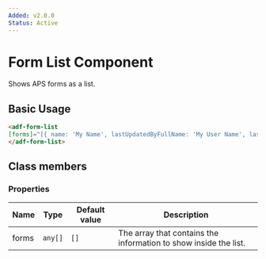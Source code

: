 ```yaml
---
Added: v2.0.0
Status: Active
---
```

# Form List Component

Shows APS forms as a list.

## Basic Usage

```html
<adf-form-list
[forms]="[{ name: 'My Name', lastUpdatedByFullName: 'My User Name', lastUpdated: '2017-06-01'}]">
</adf-form-list>
```

## Class members

### Properties

| Name | Type | Default value | Description |
| ---- | ---- | ------------- | ----------- |
| forms | `any[]` | `[]` | The array that contains the information to show inside the list.  |
